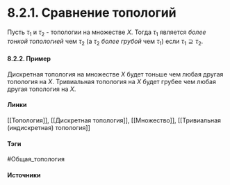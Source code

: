 # 8.2.1. Сравнение топологий
Пусть $\tau_{1}$ и $\tau_{2}$ - топологии на множестве $X$. Тогда $\tau_{1}$ является *более тонкой топологией* чем $\tau_{2}$ (а $\tau_{2}$ *более грубой* чем $\tau_{1}$) если $\tau_{1}\supseteq\tau_{2}$.
#### 8.2.2. Пример
Дискретная топология на множестве $X$ будет тоньше чем любая другая топология на $X$. Тривиальная топология на $X$ будет грубее чем любая другая топология на $X$.
#### Линки
 [[Топология]],
 [[Дискретная топология]],
 [[Множество]],
 [[Тривиальная (индискретная) топология]]
#### Тэги
 #Общая_топология 
#### Источники
